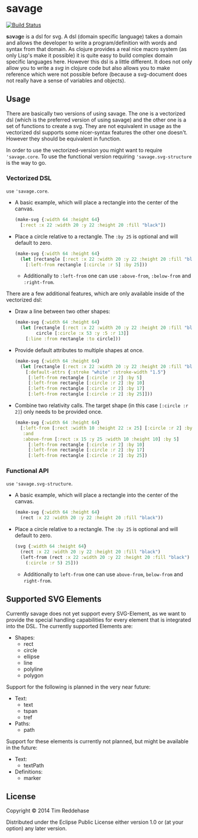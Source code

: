 # savage

[![Build Status](https://travis-ci.org/0robustus1/savage.svg?branch=master)](https://travis-ci.org/0robustus1/savage)

**s**a**v**a**g**e is a dsl for svg. A dsl (domain specific language) takes a
domain and allows the developer to write a program/definition with words and
syntax from that domain. As clojure provides a real nice macro system (as only
Lisp's make it possible) it is quite easy to build complex domain specific
languages here. However this dsl is a little different.  It does not only allow
you to write a *svg* in clojure code but also allows you to make reference
which were not possible before (because a svg-document does not really have a
sense of variables and objects).

## Usage

There are basically two versions of using savage. The one is a vectorized dsl
(which is the preferred version of using savage) and the other one is a set
of functions to create a svg. They are not equivalent in usage as the
vectorized dsl supports some nicer-syntax features the other one doesn't.
However they should be equivalent in function.

In order to use the vectorized-version you might want to require
`'savage.core`.  To use the functional version requiring
`'savage.svg-structure` is the way to go.

### Vectorized DSL

`use` `'savage.core`.

- A basic example, which will place a rectangle into the center of the canvas.

  ```clojure
  (make-svg {:width 64 :height 64}
    [:rect :x 22 :width 20 :y 22 :height 20 :fill "black"])
  ```

- Place a circle relative to a rectangle. The `:by 25`
  is optional and will default to zero.

  ```clojure
  (make-svg {:width 64 :height 64}
    (let [rectangle [:rect :x 22 :width 20 :y 22 :height 20 :fill "black"]]
      [:left-from rectangle [:circle :r 5] :by 25]))
  ```

  - Additionally to `:left-from` one can use `:above-from`, `:below-from` and
    `:right-from`.

There are a few additional features, which are only available inside
of the vectorized dsl:

- Draw a line between two other shapes:

  ```clojure
  (make-svg {:width 64 :height 64}
    (let [rectangle [:rect :x 22 :width 20 :y 22 :height 20 :fill "black"]
          circle [:circle :x 53 :y :5 :r 13]]
      [:line :from rectangle :to circle]))
  ```

- Provide default attributes to multiple shapes at once.

  ```clojure
  (make-svg {:width 64 :height 64}
    (let [rectangle [:rect :x 22 :width 20 :y 22 :height 20 :fill "black"]]
      [:default-attrs {:stroke "white" :stroke-width "1.5"}
       [:left-from rectangle [:circle :r 2] :by 5]
       [:left-from rectangle [:circle :r 2] :by 10]
       [:left-from rectangle [:circle :r 2] :by 17]
       [:left-from rectangle [:circle :r 2] :by 25]]))
  ```

- Combine two relativity calls. The target shape (in this case
  `[:circle :r 2]`) only needs to be provided once.

  ```clojure
  (make-svg {:width 64 :height 64}
    [:left-from [:rect :width 10 :height 22 :x 25] [:circle :r 2] :by 5
     :and
     :above-from [:rect :x 15 :y 25 :width 10 :height 10] :by 5]
       [:left-from rectangle [:circle :r 2] :by 10]
       [:left-from rectangle [:circle :r 2] :by 17]
       [:left-from rectangle [:circle :r 2] :by 25])
  ```

### Functional API

`use` `'savage.svg-structure`.

- A basic example, which will place a rectangle into the center of the canvas.

  ```clojure
  (make-svg {:width 64 :height 64}
    (rect :x 22 :width 20 :y 22 :height 20 :fill "black"))
  ```

- Place a circle relative to a rectangle. The `:by 25`
  is optional and will default to zero.

  ```clojure
  (svg {:width 64 :height 64}
    (rect :x 22 :width 20 :y 22 :height 20 :fill "black")
    (left-from (rect :x 22 :width 20 :y 22 :height 20 :fill "black")
      (:circle :r 5) 25]))
  ```

  - Additionally to `left-from` one can use `above-from`, `below-from` and
    `right-from`.

## Supported SVG Elements

Currently savage does not yet support every SVG-Element, as we want to provide
the special handling capabilities for every element that is integrated into
the DSL. The currently supported Elements are:

- Shapes:
  - rect
  - circle
  - ellipse
  - line
  - polyline
  - polygon

Support for the following is planned in the very near future:

- Text:
  - text
  - tspan
  - tref
- Paths:
  - path

Support for these elements is currently not planned, but might be
available in the future:

- Text:
  - textPath
- Definitions:
  - marker

## License

Copyright © 2014 Tim Reddehase

Distributed under the Eclipse Public License either version 1.0 or (at
your option) any later version.

